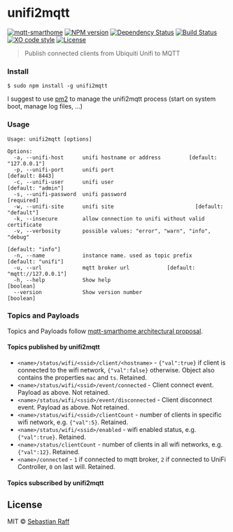 # unifi2mqtt

[![mqtt-smarthome](https://img.shields.io/badge/mqtt-smarthome-blue.svg)](https://github.com/mqtt-smarthome/mqtt-smarthome)
[![NPM version](https://badge.fury.io/js/unifi2mqtt.svg)](http://badge.fury.io/js/unifi2mqtt)
[![Dependency Status](https://img.shields.io/gemnasium/hobbyquaker/unifi2mqtt.svg?maxAge=2592000)](https://gemnasium.com/github.com/hobbyquaker/unifi2mqtt)
[![Build Status](https://travis-ci.org/hobbyquaker/unifi2mqtt.svg?branch=master)](https://travis-ci.org/hobbyquaker/unifi2mqtt)
[![XO code style](https://img.shields.io/badge/code_style-XO-5ed9c7.svg)](https://github.com/sindresorhus/xo)
[![License][mit-badge]][mit-url]

> Publish connected clients from Ubiquiti Unifi to MQTT

### Install

`$ sudo npm install -g unifi2mqtt`

I suggest to use [pm2](http://pm2.keymetrics.io/) to manage the unifi2mqtt process (start on system boot, manage log 
files, ...)

### Usage 

```
Usage: unifi2mqtt [options]

Options:
  -a, --unifi-host      unifi hostname or address         [default: "127.0.0.1"]
  -p, --unifi-port      unifi port                               [default: 8443]
  -c, --unifi-user      unifi user                            [default: "admin"]
  -s, --unifi-password  unifi password                                [required]
  -w, --unifi-site      unifi site                          [default: "default"]
  -k, --insecure        allow connection to unifi without valid certificate
  -v, --verbosity       possible values: "error", "warn", "info", "debug"
                                                               [default: "info"]
  -n, --name            instance name. used as topic prefix   [default: "unifi"]
  -u, --url             mqtt broker url            [default: "mqtt://127.0.0.1"]
  -h, --help            Show help                                      [boolean]
  --version             Show version number                            [boolean]

```

### Topics and Payloads

Topics and Payloads follow [mqtt-smarthome architectural proposal](https://github.com/mqtt-smarthome/mqtt-smarthome).

#### Topics published by unifi2mqtt

* `<name>/status/wifi/<ssid>/client/<hostname>` - `{"val":true}` if client is connected to the wifi network, `{"val":false}`
otherwise. Object also contains the properties `mac` and `ts`. Retained.
* `<name>/status/wifi/<ssid>/event/connected` - Client connect event. Payload as above. Not retained.
* `<name>/status/wifi/<ssid>/event/disconnected` - Client disconnect event. Payload as above. Not retained.
* `<name>/status/wifi/<ssid>/clientCount` - number of clients in specific wifi network, e.g. `{"val":5}`. Retained.
* `<name>/status/wifi/<ssid>/enabled` - wifi enabled status, e.g. `{"val":true}`. Retained.
* `<name>/status/clientCount` - number of clients in all wifi networks, e.g. `{"val":12}`. Retained.
* `<name>/connected` - `1` if connected to mqtt broker, `2` if connected to UniFi Controller, `0` on last will. 
Retained.

#### Topics subscribed by unifi2mqtt


## License

MIT © [Sebastian Raff](https://github.com/hobbyquaker)

[mit-badge]: https://img.shields.io/badge/License-MIT-blue.svg?style=flat
[mit-url]: LICENSE

